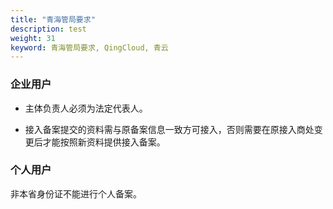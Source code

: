 ```yaml
---
title: "青海管局要求"
description: test
weight: 31
keyword: 青海管局要求, QingCloud, 青云
---
```




### 企业用户

- 主体负责人必须为法定代表人。

- 接入备案提交的资料需与原备案信息一致方可接入，否则需要在原接入商处变更后才能按照新资料提供接入备案。


### 个人用户

非本省身份证不能进行个人备案。
